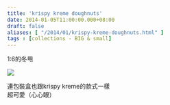 ```yaml
---
title: 'krispy kreme doughnuts'
date: 2014-01-05T11:00:00.000+08:00
draft: false
aliases: [ "/2014/01/krispy-kreme-doughnuts.html" ]
tags : [collections - BIG & small]
---
```


1:6的冬甩  

[![](https://1.bp.blogspot.com/-KSu7a14FJkY/XChyWUJhNpI/AAAAAAAAC_Y/ZAb_KKXfCAYKgjHcX4pmrwofMcFTpiIWgCLcBGAs/s640/17.jpg)](https://1.bp.blogspot.com/-KSu7a14FJkY/XChyWUJhNpI/AAAAAAAAC_Y/ZAb_KKXfCAYKgjHcX4pmrwofMcFTpiIWgCLcBGAs/s1600/17.jpg)

連包裝盒也跟krispy kreme的款式一樣  
超可愛（心心眼）